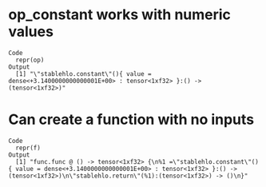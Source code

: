 # op_constant works with numeric values

    Code
      repr(op)
    Output
      [1] "\"stablehlo.constant\"(){ value = dense<+3.1400000000000001E+00> : tensor<1xf32> }:() -> (tensor<1xf32>)"

# Can create a function with no inputs

    Code
      repr(f)
    Output
      [1] "func.func @ () -> tensor<1xf32> {\n%1 =\"stablehlo.constant\"(){ value = dense<+3.1400000000000001E+00> : tensor<1xf32> }:() -> (tensor<1xf32>)\n\"stablehlo.return\"(%1):(tensor<1xf32>) -> ()\n}"

